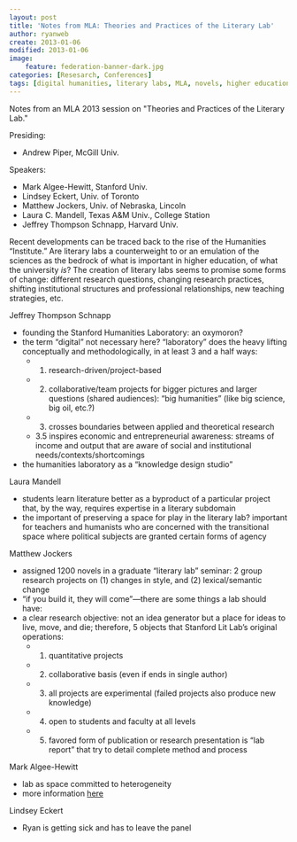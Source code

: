 ```yaml
---
layout: post
title: 'Notes from MLA: Theories and Practices of the Literary Lab'
author: ryanweb
create: 2013-01-06
modified: 2013-01-06
image:
    feature: federation-banner-dark.jpg
categories: [Resesarch, Conferences]
tags: [digital humanities, literary labs, MLA, novels, higher education]
---
```

<span class="Z3988" title="ctx_ver=Z39.88-2004&rft_val_fmt=info%3Aofi%2Ffmt%3Akev%3Amtx%3Adc&rfr_id=info%3Asid%2Focoins.info%3Agenerator&rft.type=&rft.format=text&rft.title=Notes+from+MLA%3A+Theories+and+Practices+of+the+Literary+Lab&rft.source=Ryan+Weberling&rft.date=2013-01-06&rft.identifier=http%3A%2F%2Fryanweberling.com%2F%3Fp%3D167&rft.language=English&rft.subject=DH&rft.aulast=Weberling&rft.aufirst=Ryan"></span>

Notes from an MLA 2013 session on "Theories and Practices of the Literary Lab." <!--more-->

Presiding:

- <a>Andrew Piper</a>, McGill Univ.

Speakers:
  
- <a>Mark Algee-Hewitt</a>, Stanford Univ.
- <a>Lindsey Eckert</a>, Univ. of Toronto
- <a>Matthew Jockers</a>, Univ. of Nebraska, Lincoln
- <a>Laura C. Mandell</a>, Texas A&M Univ., College Station
- <a>Jeffrey Thompson Schnapp</a>, Harvard Univ.

Recent developments can be traced back to the rise of the Humanities &#8220;Institute.&#8221; Are literary labs a counterweight to or an emulation of the sciences as the bedrock of what is important in higher education, of what the university _is_? The creation of literary labs seems to promise some forms of change: different research questions, changing research practices, shifting institutional structures and professional relationships, new teaching strategies, etc.

Jeffrey Thompson Schnapp

  * founding the Stanford Humanities Laboratory: an oxymoron?
  * the term &#8220;digital&#8221; not necessary here? &#8220;laboratory&#8221; does the heavy lifting conceptually and methodologically, in at least 3 and a half ways: 
      * 1. research-driven/project-based
      * 2. collaborative/team projects for bigger pictures and larger questions (shared audiences): &#8220;big humanities&#8221; (like big science, big oil, etc.?)
      * 3. crosses boundaries between applied and theoretical research
      * 3.5 inspires economic and entrepreneurial awareness: streams of income and output that are aware of social and institutional needs/contexts/shortcomings
  * the humanities laboratory as a &#8220;knowledge design studio&#8221;

Laura Mandell

  * students learn literature better as a byproduct of a particular project that, by the way, requires expertise in a literary subdomain
  * the important of preserving a space for play in the literary lab? important for teachers and humanists who are concerned with the transitional space where political subjects are granted certain forms of agency

Matthew Jockers

  * assigned 1200 novels in a graduate &#8220;literary lab&#8221; seminar: 2 group research projects on (1) changes in style, and (2) lexical/semantic change
  * &#8220;if you build it, they will come&#8221;—there are some things a lab should have:
  * a clear research objective: not an idea generator but a place for ideas to live, move, and die; therefore, 5 objects that Stanford Lit Lab&#8217;s original operations: 
      * 1. quantitative projects
      * 2. collaborative basis (even if ends in single author)
      * 3. all projects are experimental (failed projects also produce new knowledge)
      * 4. open to students and faculty at all levels
      * 5. favored form of publication or research presentation is &#8220;lab report&#8221; that try to detail complete method and process

Mark Algee-Hewitt

  * <span style="line-height: 15px;">lab as space committed to heterogeneity</span>
  * more information [here](http://english.stanford.edu/bio.php?name_id=505)

Lindsey Eckert

  * <span style="line-height: 15px;">Ryan is getting sick and has to leave the panel<br /> </span>
